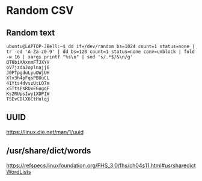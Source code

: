 # Random CSV


## Random text

```console
ubuntu@LAPTOP-JBell:~$ dd if=/dev/random bs=1024 count=1 status=none | tr -cd 'A-Za-z0-9' | dd bs=128 count=1 status=none conv=unblock | fold -w 16 | xargs printf "%s\n" | sed 's/.*$/&\n/g'
QT6biXAxnmF7JXYV
oV7jzdaJoplnajj6
J0PTpgduLyuOWjUH
Xlv3h4pFqsPBUuCL
41Yts4dvszUtLO7m
xSTtsPsRUxEGugqF
Ks2RUpsIwy1XDP1W
T5EvCDlX6CtHulqj
```


## UUID

<https://linux.die.net/man/1/uuid>




## /usr/share/dict/words

<https://refspecs.linuxfoundation.org/FHS_3.0/fhs/ch04s11.html#usrsharedictWordLists>
